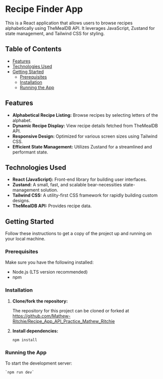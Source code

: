 # Recipe Finder App

This is a React application that allows users to browse recipes alphabetically using TheMealDB API. It leverages JavaScript, Zustand for state management, and Tailwind CSS for styling.

## Table of Contents

- [Features](#features)
- [Technologies Used](#technologies-used)
- [Getting Started](#getting-started)
  - [Prerequisites](#prerequisites)
  - [Installation](#installation)
  - [Running the App](#running-the-app)

## Features

- **Alphabetical Recipe Listing:** Browse recipes by selecting letters of the alphabet.
- **Dynamic Recipe Display:** View recipe details fetched from TheMealDB API.
- **Responsive Design:** Optimized for various screen sizes using Tailwind CSS.
- **Efficient State Management:** Utilizes Zustand for a streamlined and performant state.

## Technologies Used

- **React (JavaScript):** Front-end library for building user interfaces.
- **Zustand:** A small, fast, and scalable bear-necessities state-management solution.
- **Tailwind CSS:** A utility-first CSS framework for rapidly building custom designs.
- **TheMealDB API:** Provides recipe data.

## Getting Started

Follow these instructions to get a copy of the project up and running on your local machine.

### Prerequisites

Make sure you have the following installed:

- Node.js (LTS version recommended)
- npm

### Installation

1.  **Clone/fork the repository:**

    The repository for this project can be cloned or forked at https://github.com/Mathew-Ritchie/Recipe_App_API_Practice_Mathew_Ritchie

2.  **Install dependencies:**

    `npm install`

### Running the App

To start the development server:

    `npm run dev`
